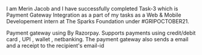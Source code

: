 I am Merin Jacob and I have successfully 
completed Task-3 which is Payment Gateway Integration as 
a part of my tasks as a Web & Mobile Developement intern 
at The Sparks Foundation under #GRIPOCTOBER21.

Payment gateway using By Razorpay.
Supports payments using credit/debit card , UPI , 
wallet , netbanking.
The payment gateway also sends a email and 
a receipt to the recipient's email-id




